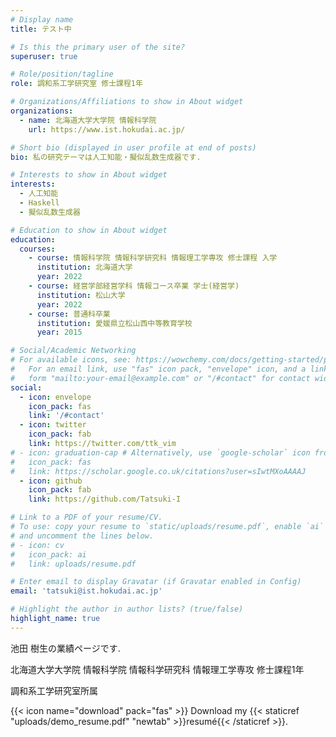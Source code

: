 ```yaml
---
# Display name
title: テスト中

# Is this the primary user of the site?
superuser: true

# Role/position/tagline
role: 調和系工学研究室 修士課程1年

# Organizations/Affiliations to show in About widget
organizations:
  - name: 北海道大学大学院 情報科学院
    url: https://www.ist.hokudai.ac.jp/

# Short bio (displayed in user profile at end of posts)
bio: 私の研究テーマは人工知能・擬似乱数生成器です.

# Interests to show in About widget
interests:
  - 人工知能
  - Haskell
  - 擬似乱数生成器

# Education to show in About widget
education:
  courses:
    - course: 情報科学院 情報科学研究科 情報理工学専攻 修士課程 入学
      institution: 北海道大学
      year: 2022
    - course: 経営学部経営学科 情報コース卒業 学士(経営学)
      institution: 松山大学
      year: 2022
    - course: 普通科卒業
      institution: 愛媛県立松山西中等教育学校
      year: 2015

# Social/Academic Networking
# For available icons, see: https://wowchemy.com/docs/getting-started/page-builder/#icons
#   For an email link, use "fas" icon pack, "envelope" icon, and a link in the
#   form "mailto:your-email@example.com" or "/#contact" for contact widget.
social:
  - icon: envelope
    icon_pack: fas
    link: '/#contact'
  - icon: twitter
    icon_pack: fab
    link: https://twitter.com/ttk_vim
# - icon: graduation-cap # Alternatively, use `google-scholar` icon from `ai` icon pack
#   icon_pack: fas
#   link: https://scholar.google.co.uk/citations?user=sIwtMXoAAAAJ
  - icon: github
    icon_pack: fab
    link: https://github.com/Tatsuki-I

# Link to a PDF of your resume/CV.
# To use: copy your resume to `static/uploads/resume.pdf`, enable `ai` icons in `params.toml`,
# and uncomment the lines below.
# - icon: cv
#   icon_pack: ai
#   link: uploads/resume.pdf

# Enter email to display Gravatar (if Gravatar enabled in Config)
email: 'tatsuki@ist.hokudai.ac.jp'

# Highlight the author in author lists? (true/false)
highlight_name: true
---
```


池田 樹生の業績ページです.

北海道大学大学院 情報科学院 情報科学研究科 情報理工学専攻 修士課程1年

調和系工学研究室所属

{{< icon name="download" pack="fas" >}} Download my {{< staticref "uploads/demo_resume.pdf" "newtab" >}}resumé{{< /staticref >}}.
